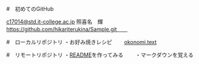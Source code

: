 
#　初めてのGitHub

c17014@std.it-college.ac.jp 照喜名　輝　　
https://github.com/hikariterukina/Sample.git　　

#　ローカルリポジトリ
・お好み焼きレシピ　　
 <a href="okonomi.txt">okonomi.text</a>

#　リモートリポジトリ
・<a href="README.md">README</a>を作ってみる　　
・マークダウンを覚える
